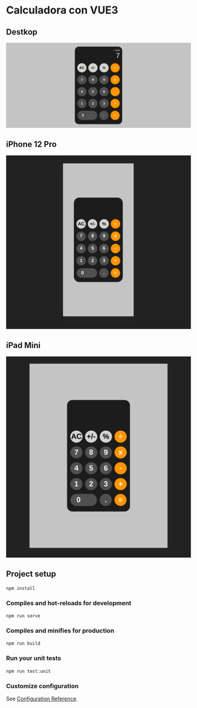 # Calculadora con VUE3


## Destkop
![alt text for screen readers](/pictures/calculator-pic "A calculator centered perfectly in axis x and y")

## iPhone 12 Pro
![alt text for screen readers](/pictures/calculator-iphone12pro.png "A calculator centered perfectly in axis x and y")

## iPad Mini
![alt text for screen readers](/pictures/calculator-ipad-mini.png "A calculator centered perfectly in axis x and y")


## Project setup
```
npm install
```

### Compiles and hot-reloads for development
```
npm run serve
```

### Compiles and minifies for production
```
npm run build
```

### Run your unit tests
```
npm run test:unit
```

### Customize configuration
See [Configuration Reference](https://cli.vuejs.org/config/).
